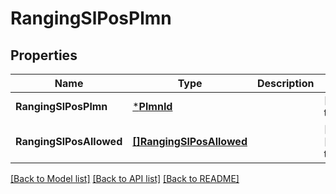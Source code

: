 # RangingSlPosPlmn

## Properties
Name | Type | Description | Notes
------------ | ------------- | ------------- | -------------
**RangingSlPosPlmn** | [***PlmnId**](PlmnId.md) |  | [default to null]
**RangingSlPosAllowed** | [**[]RangingSlPosAllowed**](RangingSlPosAllowed.md) |  | [optional] [default to null]

[[Back to Model list]](../README.md#documentation-for-models) [[Back to API list]](../README.md#documentation-for-api-endpoints) [[Back to README]](../README.md)

